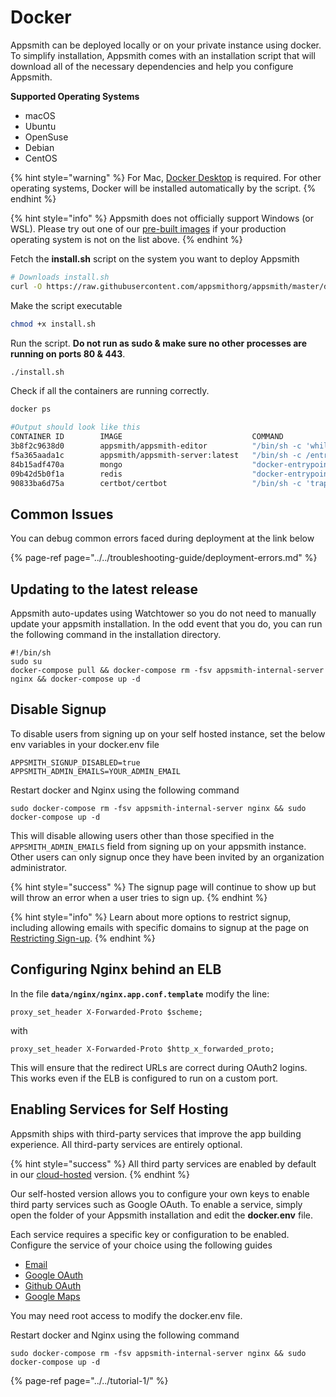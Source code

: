 # Docker

Appsmith can be deployed locally or on your private instance using docker. To simplify installation, Appsmith comes with an installation script that will download all of the necessary dependencies and help you configure Appsmith.

**Supported Operating Systems**

* macOS
* Ubuntu
* OpenSuse
* Debian
* CentOS

{% hint style="warning" %}
For Mac, [Docker Desktop](https://docs.docker.com/docker-for-mac/install/) is required. For other operating systems, Docker will be installed automatically by the script.
{% endhint %}

{% hint style="info" %}
Appsmith does not officially support Windows \(or WSL\). Please try out one of our [pre-built images](../) if your production operating system is not on the list above.
{% endhint %}

Fetch the **install.sh** script on the system you want to deploy Appsmith

```bash
# Downloads install.sh
curl -O https://raw.githubusercontent.com/appsmithorg/appsmith/master/deploy/install.sh
```

Make the script executable

```bash
chmod +x install.sh
```

Run the script. **Do not run as sudo & make sure no other processes are running on ports 80 & 443**.

```bash
./install.sh
```

Check if all the containers are running correctly.

```bash
docker ps

#Output should look like this
CONTAINER ID        IMAGE                             COMMAND                  CREATED             STATUS              PORTS                                      NAMES
3b8f2c9638d0        appsmith/appsmith-editor          "/bin/sh -c 'while :…"   17 minutes ago      Up 17 minutes       0.0.0.0:80->80/tcp, 0.0.0.0:443->443/tcp   appsmith_nginx_1
f5a365aada1c        appsmith/appsmith-server:latest   "/bin/sh -c /entrypo…"   17 minutes ago      Up 17 minutes       0.0.0.0:8080->8080/tcp                     appsmith_appsmith-internal-server_1
84b15adf470a        mongo                             "docker-entrypoint.s…"   17 minutes ago      Up 17 minutes       0.0.0.0:27017->27017/tcp                   appsmith_mongo_1
09b42d5b0f1a        redis                             "docker-entrypoint.s…"   17 minutes ago      Up 17 minutes       0.0.0.0:6379->6379/tcp                     appsmith_redis_1
90833ba6d75a        certbot/certbot                   "/bin/sh -c 'trap ex…"   17 minutes ago      Up 17 minutes       80/tcp, 443/tcp                            appsmith_certbot_1
```

## Common Issues

You can debug common errors faced during deployment at the link below

{% page-ref page="../../troubleshooting-guide/deployment-errors.md" %}

## Updating to the latest release

Appsmith auto-updates using Watchtower so you do not need to manually update your appsmith installation. In the odd event that you do, you can run the following command in the installation directory.

```text
#!/bin/sh
sudo su
docker-compose pull && docker-compose rm -fsv appsmith-internal-server nginx && docker-compose up -d
```

## Disable Signup

To disable users from signing up on your self hosted instance, set the below env variables in your docker.env file

```text
APPSMITH_SIGNUP_DISABLED=true
APPSMITH_ADMIN_EMAILS=YOUR_ADMIN_EMAIL
```

Restart docker and Nginx using the following command

```text
sudo docker-compose rm -fsv appsmith-internal-server nginx && sudo docker-compose up -d
```

This will disable allowing users other than those specified in the `APPSMITH_ADMIN_EMAILS` field from signing up on your appsmith instance. Other users can only signup once they have been invited by an organization administrator.

{% hint style="success" %}
The signup page will continue to show up but will throw an error when a user tries to sign up.
{% endhint %}

{% hint style="info" %}
Learn about more options to restrict signup, including allowing emails with specific domains to signup at the page on [Restricting Sign-up](../../how-to-guides/restricting-signup.md).
{% endhint %}

## Configuring Nginx behind an ELB

In the file **`data/nginx/nginx.app.conf.template`** modify the line:

```text
proxy_set_header X-Forwarded-Proto $scheme;
```

with

```text
proxy_set_header X-Forwarded-Proto $http_x_forwarded_proto;
```

This will ensure that the redirect URLs are correct during OAuth2 logins. This works even if the ELB is configured to run on a custom port.

## Enabling Services for Self Hosting

Appsmith ships with third-party services that improve the app building experience. All third-party services are entirely optional.

{% hint style="success" %}
All third party services are enabled by default in our [cloud-hosted](https://appsmith.com) version.
{% endhint %}

Our self-hosted version allows you to configure your own keys to enable third party services such as Google OAuth. To enable a service, simply open the folder of your Appsmith installation and edit the **docker.env** file.

Each service requires a specific key or configuration to be enabled. Configure the service of your choice using the following guides

* [Email](email/)
* [Google OAuth](google-login.md)
* [Github OAuth](github-login.md)
* [Google Maps](google-maps.md)

You may need root access to modify the docker.env file.

Restart docker and Nginx using the following command

```text
sudo docker-compose rm -fsv appsmith-internal-server nginx && sudo docker-compose up -d
```

{% page-ref page="../../tutorial-1/" %}

